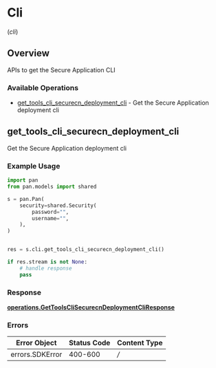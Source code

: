 # Cli
(*cli*)

## Overview

APIs to get the Secure Application CLI

### Available Operations

* [get_tools_cli_securecn_deployment_cli](#get_tools_cli_securecn_deployment_cli) - Get the Secure Application deployment cli

## get_tools_cli_securecn_deployment_cli

Get the Secure Application deployment cli

### Example Usage

```python
import pan
from pan.models import shared

s = pan.Pan(
    security=shared.Security(
        password="",
        username="",
    ),
)


res = s.cli.get_tools_cli_securecn_deployment_cli()

if res.stream is not None:
    # handle response
    pass
```


### Response

**[operations.GetToolsCliSecurecnDeploymentCliResponse](../../models/operations/gettoolsclisecurecndeploymentcliresponse.md)**
### Errors

| Error Object    | Status Code     | Content Type    |
| --------------- | --------------- | --------------- |
| errors.SDKError | 400-600         | */*             |
